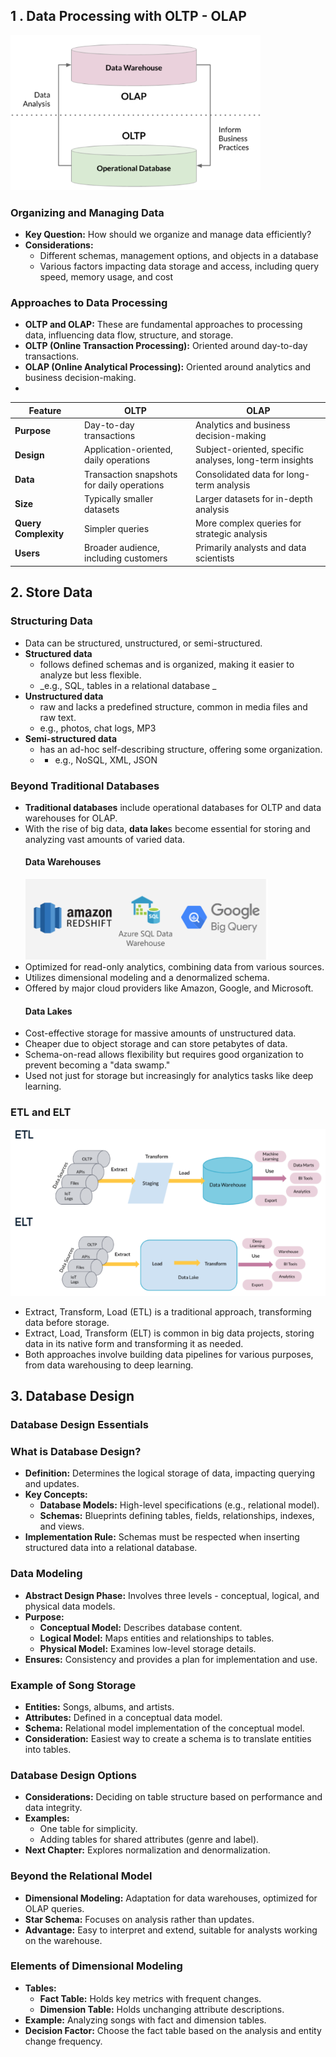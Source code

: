 ## 1 . Data Processing with OLTP - OLAP
![OTLP-OLAP](./OLTP-OLAP-work-together.png)
### Organizing and Managing Data
- **Key Question:** How should we organize and manage data efficiently?
- **Considerations:**
  - Different schemas, management options, and objects in a database
  - Various factors impacting data storage and access, including query speed, memory usage, and cost
### Approaches to Data Processing
- **OLTP and OLAP:** These are fundamental approaches to processing data, influencing data flow, structure, and storage.
- **OLTP (Online Transaction Processing):** Oriented around day-to-day transactions.
- **OLAP (Online Analytical Processing):** Oriented around analytics and business decision-making.
- 
| Feature             | OLTP                                     | OLAP                                             |
|---------------------|------------------------------------------|--------------------------------------------------|
| **Purpose**         | Day-to-day transactions                   | Analytics and business decision-making          |
| **Design**          | Application-oriented, daily operations   | Subject-oriented, specific analyses, long-term insights |
| **Data**            | Transaction snapshots for daily operations | Consolidated data for long-term analysis        |
| **Size**            | Typically smaller datasets               | Larger datasets for in-depth analysis           |
| **Query Complexity**| Simpler queries                          | More complex queries for strategic analysis    |
| **Users**           | Broader audience, including customers   | Primarily analysts and data scientists          |

## 2. Store Data
### Structuring Data
- Data can be structured, unstructured, or semi-structured.
- **Structured data**
  - follows defined schemas and is organized, making it easier to analyze but less flexible.
  - _e.g., SQL, tables in a relational database _
- **Unstructured data**
  - raw and lacks a predefined structure, common in media files and raw text.
  - e.g., photos, chat logs, MP3
- **Semi-structured data**
  - has an ad-hoc self-describing structure, offering some organization.
  -   - e.g., NoSQL, XML, JSON
### Beyond Traditional Databases
- **Traditional databases** include operational databases for OLTP and data warehouses for OLAP.
- With the rise of big data, **data lake**s become essential for storing and analyzing vast amounts of varied data.
  #### Data Warehouses
  ![data-warehouse-service](./data-warehouse-services.png)
- Optimized for read-only analytics, combining data from various sources.
- Utilizes dimensional modeling and a denormalized schema.
- Offered by major cloud providers like Amazon, Google, and Microsoft.
  #### Data Lakes
- Cost-effective storage for massive amounts of unstructured data.
- Cheaper due to object storage and can store petabytes of data.
- Schema-on-read allows flexibility but requires good organization to prevent becoming a "data swamp."
- Used not just for storage but increasingly for analytics tasks like deep learning.
### ETL and ELT
![ETL-and-ELT](./ETL-ELT-pipeline.png)
- Extract, Transform, Load (ETL) is a traditional approach, transforming data before storage.
- Extract, Load, Transform (ELT) is common in big data projects, storing data in its native form and transforming it as needed.
- Both approaches involve building data pipelines for various purposes, from data warehousing to deep learning.

## 3. Database Design
### Database Design Essentials

### What is Database Design?
- **Definition:** Determines the logical storage of data, impacting querying and updates.
- **Key Concepts:**
  - **Database Models:** High-level specifications (e.g., relational model).
  - **Schemas:** Blueprints defining tables, fields, relationships, indexes, and views.
- **Implementation Rule:** Schemas must be respected when inserting structured data into a relational database.

### Data Modeling
- **Abstract Design Phase:** Involves three levels - conceptual, logical, and physical data models.
- **Purpose:**
  - **Conceptual Model:** Describes database content.
  - **Logical Model:** Maps entities and relationships to tables.
  - **Physical Model:** Examines low-level storage details.
- **Ensures:** Consistency and provides a plan for implementation and use.

### Example of Song Storage
- **Entities:** Songs, albums, and artists.
- **Attributes:** Defined in a conceptual data model.
- **Schema:** Relational model implementation of the conceptual model.
- **Consideration:** Easiest way to create a schema is to translate entities into tables.

### Database Design Options
- **Considerations:** Deciding on table structure based on performance and data integrity.
- **Examples:**
  - One table for simplicity.
  - Adding tables for shared attributes (genre and label).
- **Next Chapter:** Explores normalization and denormalization.

### Beyond the Relational Model
- **Dimensional Modeling:** Adaptation for data warehouses, optimized for OLAP queries.
- **Star Schema:** Focuses on analysis rather than updates.
- **Advantage:** Easy to interpret and extend, suitable for analysts working on the warehouse.

### Elements of Dimensional Modeling
- **Tables:**
  - **Fact Table:** Holds key metrics with frequent changes.
  - **Dimension Table:** Holds unchanging attribute descriptions.
- **Example:** Analyzing songs with fact and dimension tables.
- **Decision Factor:** Choose the fact table based on the analysis and entity change frequency.
